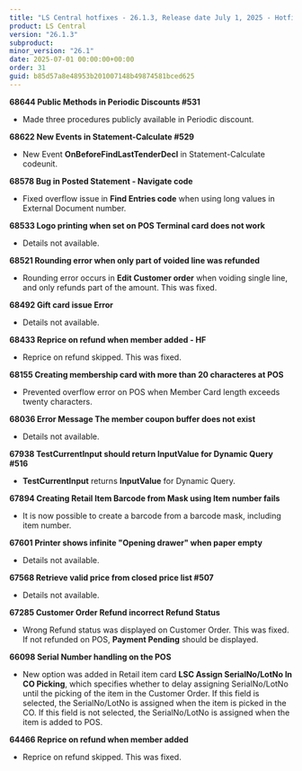 ```yaml
---
title: "LS Central hotfixes - 26.1.3, Release date July 1, 2025 - Hotfixes"
product: LS Central
version: "26.1.3"
subproduct: 
minor_version: "26.1"
date: 2025-07-01 00:00:00+00:00
order: 31
guid: b85d57a8e48953b201007148b49874581bced625
---
```


<strong>68644 Public Methods in Periodic Discounts #531</strong><ul><li>Made three procedures publicly available in Periodic discount.</li></ul>
<strong>68622 New Events in Statement-Calculate #529</strong><ul><li>New Event <b>OnBeforeFindLastTenderDecl</b> in Statement-Calculate codeunit.</li></ul>
<strong>68578 Bug in Posted Statement - Navigate code</strong><ul><li>Fixed overflow issue in <b>Find Entries code</b> when using long values in External Document number.</li></ul>
<strong>68533 Logo printing when set on POS Terminal card does not work</strong><ul><li>Details not available.</li></ul>
<strong>68521 Rounding error when only part of voided line was refunded</strong><ul><li>Rounding error occurs in <b>Edit Customer order</b> when voiding single line, and only refunds part of the amount. This was fixed.</li></ul>
<strong>68492 Gift card issue Error</strong><ul><li>Details not available.</li></ul>
<strong>68433 Reprice on refund when member added - HF</strong><ul><li>Reprice on refund skipped. This was fixed.</li></ul>
<strong>68155 Creating membership card with more than 20 characteres at POS</strong><ul><li>Prevented overflow error on POS when Member Card length exceeds twenty characters.</li></ul>
<strong>68036 Error Message The member coupon buffer does not exist</strong><ul><li>Details not available.</li></ul>
<strong>67938 TestCurrentInput should return InputValue for Dynamic Query #516</strong><ul><li><b>TestCurrentInput</b> returns <b>InputValue</b> for Dynamic Query.</li></ul>
<strong>67894 Creating Retail Item Barcode from Mask using Item number fails</strong><ul><li>It is now possible to create a barcode from a barcode mask, including item number.</li></ul>
<strong>67601 Printer shows infinite "Opening drawer" when paper empty</strong><ul><li>Details not available.</li></ul>
<strong>67568 Retrieve valid price from closed price list #507</strong><ul><li>Details not available.</li></ul>
<strong>67285 Customer Order Refund incorrect Refund Status</strong><ul><li>Wrong Refund status was displayed on Customer Order. This was fixed. If not refunded on POS, <b>Payment Pending</b> should be displayed.</li></ul>
<strong>66098 Serial Number handling on the POS</strong><ul><li>New option was added in Retail item card <b>LSC Assign SerialNo/LotNo In CO Picking</b>, which specifies whether to delay assigning SerialNo/LotNo until the picking of the item in the Customer Order. If this field is selected, the SerialNo/LotNo is assigned when the item is picked in the CO. If this field is not selected, the SerialNo/LotNo is assigned when the item is added to POS.</li></ul>
<strong>64466 Reprice on refund when member added</strong><ul><li>Reprice on refund skipped. This was fixed.</li></ul>
